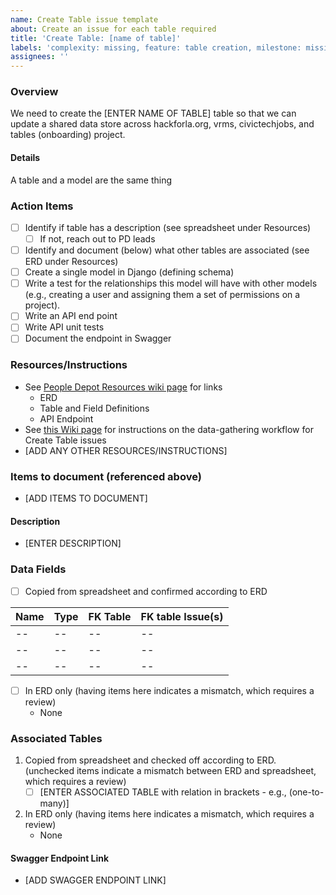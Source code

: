 ```yaml
---
name: Create Table issue template
about: Create an issue for each table required
title: 'Create Table: [name of table]'
labels: 'complexity: missing, feature: table creation, milestone: missing, role: back end, s: CTJ, s: hackforla.org, s: kb, s: tables, s: VRMS, size: 2pt'
assignees: ''
---
```


### Overview

We need to create the [ENTER NAME OF TABLE] table so that we can update a shared data store across hackforla.org, vrms, civictechjobs, and tables (onboarding) project.

#### Details

A table and a model are the same thing

### Action Items

- [ ] Identify if table has a description (see spreadsheet under Resources)
    - [ ] If not, reach out to PD leads
- [ ] Identify and document (below) what other tables are associated (see ERD under Resources)
- [ ] Create a single model in Django (defining schema)
- [ ] Write a test for the relationships this model will have with other models (e.g., creating a user and assigning them a set of permissions on a project).
- [ ] Write an API end point
- [ ] Write API unit tests
- [ ] Document the endpoint in Swagger

### Resources/Instructions

- See [People Depot Resources wiki page](https://github.com/hackforla/peopledepot/wiki/Resources-and-Links) for links
  - ERD
  - Table and Field Definitions
  - API Endpoint
- See [this Wiki page](https://github.com/hackforla/peopledepot/wiki/Create-Table-issues-data-gathering-workflow) for instructions on the data-gathering workflow for Create Table issues
- [ADD ANY OTHER RESOURCES/INSTRUCTIONS]

### Items to document (referenced above)

- [ADD ITEMS TO DOCUMENT]

#### Description

- [ENTER DESCRIPTION]

### Data Fields

- [ ] Copied from spreadsheet and confirmed according to ERD

Name | Type | FK Table | FK table Issue(s)
-- | -- | -- | --
-- | -- | -- | --
-- | -- | -- | --
-- | -- | -- | --

- [ ] In ERD only (having items here indicates a mismatch, which requires a review)
   - None

### Associated Tables

1. Copied from spreadsheet and checked off according to ERD. (unchecked items indicate a mismatch between ERD and spreadsheet, which requires a review)
   - [ ] [ENTER ASSOCIATED TABLE with relation in brackets - e.g., (one-to-many)]
 
1. In ERD only (having items here indicates a mismatch, which requires a review)
   - None

#### Swagger Endpoint Link

- [ADD SWAGGER ENDPOINT LINK]
